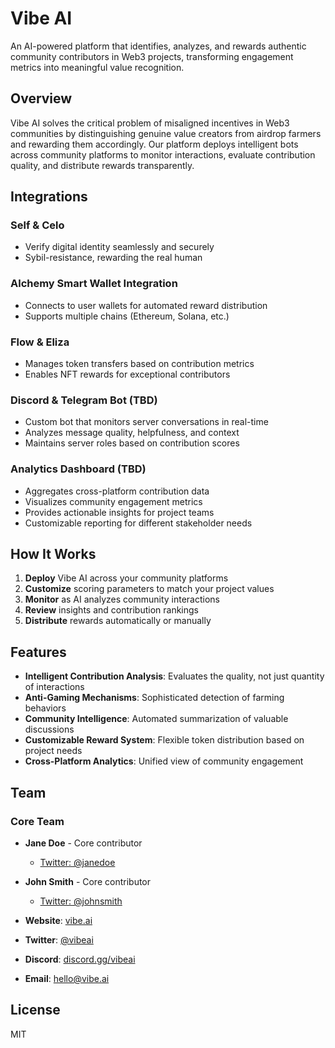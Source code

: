 # Vibe AI

An AI-powered platform that identifies, analyzes, and rewards authentic community contributors in Web3 projects, transforming engagement metrics into meaningful value recognition.

## Overview

Vibe AI solves the critical problem of misaligned incentives in Web3 communities by distinguishing genuine value creators from airdrop farmers and rewarding them accordingly. Our platform deploys intelligent bots across community platforms to monitor interactions, evaluate contribution quality, and distribute rewards transparently.

## Integrations

### Self & Celo

- Verify digital identity seamlessly and securely
- Sybil-resistance, rewarding the real human

### Alchemy Smart Wallet Integration

- Connects to user wallets for automated reward distribution
- Supports multiple chains (Ethereum, Solana, etc.)

### Flow & Eliza

- Manages token transfers based on contribution metrics
- Enables NFT rewards for exceptional contributors

### Discord & Telegram Bot (TBD)

- Custom bot that monitors server conversations in real-time
- Analyzes message quality, helpfulness, and context
- Maintains server roles based on contribution scores

### Analytics Dashboard (TBD)

- Aggregates cross-platform contribution data
- Visualizes community engagement metrics
- Provides actionable insights for project teams
- Customizable reporting for different stakeholder needs

## How It Works

1. **Deploy** Vibe AI across your community platforms
2. **Customize** scoring parameters to match your project values
3. **Monitor** as AI analyzes community interactions
4. **Review** insights and contribution rankings
5. **Distribute** rewards automatically or manually

## Features

- **Intelligent Contribution Analysis**: Evaluates the quality, not just quantity of interactions
- **Anti-Gaming Mechanisms**: Sophisticated detection of farming behaviors
- **Community Intelligence**: Automated summarization of valuable discussions
- **Customizable Reward System**: Flexible token distribution based on project needs
- **Cross-Platform Analytics**: Unified view of community engagement

## Team

### Core Team

- **Jane Doe** - Core contributor

  - [Twitter: @janedoe](https://twitter.com/janedoe)

- **John Smith** - Core contributor

  - [Twitter: @johnsmith](https://twitter.com/johnsmith)

- **Website**: [vibe.ai](https://vibe.ai)
- **Twitter**: [@vibeai](https://twitter.com/vibeai)
- **Discord**: [discord.gg/vibeai](https://discord.gg/vibeai)
- **Email**: hello@vibe.ai

## License

MIT
